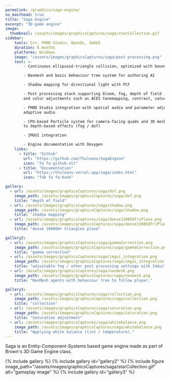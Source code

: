 ```yaml
---
permalink: /graphics/saga-engine/
no_masthead: true
title: "Saga Engine"
excerpt: "3D game engine"
image:
  thumbnail: /assets/images/graphicsCaptures/saga/starCollection.gif
sidebar:
    tools: C++, FMOD Studio, OpenGL, ImGUI
    duration: 6 months
    platforms: Windows
    image: "/assets/images/graphicsCaptures/saga/post processing.png"
    text: >-
        - Continuous ellipsoid-triangle collision, optimized with bounding volume hierarchy

        - Navmesh and basic behaviour tree system for authoring AI

        - Shadow mapping for directional light with PCF

        - Post processing stack supporting bloom, fog, depth of field ,
        and color adjustments such as ACES tonemapping, contrast, saturation, and white balance

        - FMOD Studio integration with spatial audio and parameter adjustments for 
        adaptive audio

        - CPU-based Particle system for camera-facing quads and 3D meshes that accurately responds 
        to depth-based effects (fog / dof)

        - IMGUI integration

        - Engine documentation with Doxygen
    links:
      - title: "Github"
        url: "https://github.com/Thuleanx/SagaEngine"
        icon: "fa fa-github-alt"
      - title: "Documentation"
        url: "https://thuleanx.vercel.app/saga/index.html"
        icon: "fab fa fa-book"

gallery:
  - url: /assets/images/graphicsCaptures/saga/dof.png
    image_path: /assets/images/graphicsCaptures/saga/dof.png
    title: "depth of field"
  - url: /assets/images/graphicsCaptures/saga/shadow.png
    image_path: /assets/images/graphicsCaptures/saga/shadow.png
    title: "shadow mapping"
  - url: /assets/images/graphicsCaptures/saga/dense130050TriPlane.png
    image_path: /assets/images/graphicsCaptures/saga/dense130050TriPlane.png
    title: "dense 100000+ triangles plane"

gallery2:
  - url: /assets/images/graphicsCaptures/saga/gammaCorrection.png
    image_path: /assets/images/graphicsCaptures/saga/gammaCorrection.png
    title: "gamma correction"
  - url: /assets/images/graphicsCaptures/saga/imgui_integration.png
    image_path: /assets/images/graphicsCaptures/saga/imgui_integration.png
    title: "adjustable fog / other post processing settings with ImGui"
  - url: /assets/images/graphicsCaptures/saga/navmesh.png
    image_path: /assets/images/graphicsCaptures/saga/navmesh.png
    title: "NavMesh agents with behaviour tree to follow player."

gallery3:
  - url: /assets/images/graphicsCaptures/saga/collection.png
    image_path: /assets/images/graphicsCaptures/saga/collection.png
    title: "collection"
  - url: /assets/images/graphicsCaptures/saga/saturation.png
    image_path: /assets/images/graphicsCaptures/saga/saturation.png
    title: "Saturation adjustment"
  - url: /assets/images/graphicsCaptures/saga/whitebalance.png
    image_path: /assets/images/graphicsCaptures/saga/whitebalance.png
    title: "Applying white balance (tint / temperature)."
---
```


Saga is an Entity-Component-Systems based game engine made as part of Brown's 3D Game Engine class.

{% include gallery %}
{% include gallery id="gallery2" %}
{% include figure image_path="/assets/images/graphicsCaptures/saga/starCollection.gif" alt="gameplay image" %}
{% include gallery id="gallery3" %}

